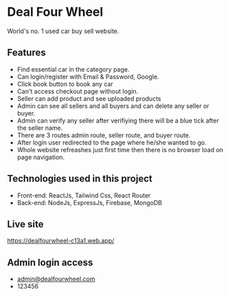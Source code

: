 # Deal Four Wheel

World's no. 1 used car buy sell website.

## Features

- Find essential car in the category page.
- Can login/register with Email & Password, Google.
- Click book button to book any car
- Can't access checkout page without login.
- Seller can add product and see uploaded products
- Admin can see all sellers and all buyers and can delete any seller or buyer.
- Admin can verify any seller after verifiying there will be a blue tick after the seller name.
- There are 3 routes admin route, seller route, and buyer route.
- After login user redirected to the page where he/she wanted to go.
- Whole website refreashes just first time then there is no browser load on page navigation.

## Technologies used in this project

- Front-end: ReactJs, Tailwind Css, React Router
- Back-end: NodeJs, ExpressJs, Firebase, MongoDB

## Live site

https://dealfourwheel-c13a1.web.app/

## Admin login access

- admin@dealfourwheel.com
- 123456
